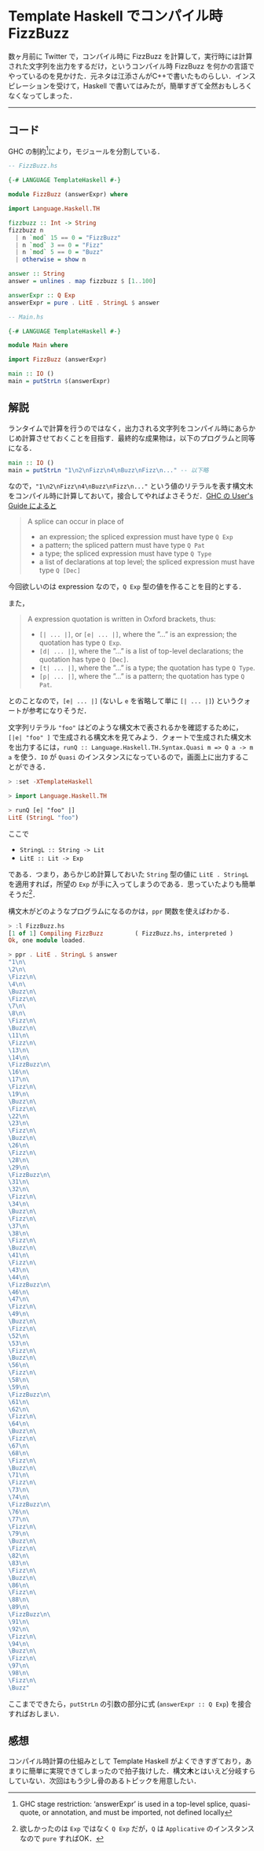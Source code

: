 # Template Haskell でコンパイル時 FizzBuzz

数ヶ月前に Twitter で，コンパイル時に FizzBuzz を計算して，実行時には計算された文字列を出力をするだけ，というコンパイル時 FizzBuzz を何かの言語でやっているのを見かけた．元ネタは江添さんがC++で書いたものらしい．インスピレーションを受けて，Haskell で書いてはみたが，簡単すぎて全然おもしろくなくなってしまった．

---

## コード

GHC の制約[^1]により，モジュールを分割している．

```haskell
-- FizzBuzz.hs

{-# LANGUAGE TemplateHaskell #-}

module FizzBuzz (answerExpr) where

import Language.Haskell.TH

fizzbuzz :: Int -> String
fizzbuzz n
  | n `mod` 15 == 0 = "FizzBuzz"
  | n `mod` 3 == 0 = "Fizz"
  | n `mod` 5 == 0 = "Buzz"
  | otherwise = show n

answer :: String
answer = unlines . map fizzbuzz $ [1..100]

answerExpr :: Q Exp
answerExpr = pure . LitE . StringL $ answer
```

```haskell
-- Main.hs

{-# LANGUAGE TemplateHaskell #-}

module Main where

import FizzBuzz (answerExpr)

main :: IO ()
main = putStrLn $(answerExpr)
```

## 解説

ランタイムで計算を行うのではなく，出力される文字列をコンパイル時にあらかじめ計算させておくことを目指す．最終的な成果物は，以下のプログラムと同等になる．

```haskell
main :: IO ()
main = putStrLn "1\n2\nFizz\n4\nBuzz\nFizz\n..." -- 以下略
```

なので，`"1\n2\nFizz\n4\nBuzz\nFizz\n..."` という値のリテラルを表す構文木をコンパイル時に計算しておいて，接合してやればよさそうだ．[GHC の User's Guide によると](https://downloads.haskell.org/~ghc/latest/docs/html/users_guide/glasgow_exts.html#th-syntax)

> A splice can occur in place of
>
> - an expression; the spliced expression must have type `Q Exp`
> - a pattern; the spliced pattern must have type `Q Pat`
> - a type; the spliced expression must have type `Q Type`
> - a list of declarations at top level; the spliced expression must have type `Q [Dec]`

今回欲しいのは expression なので，`Q Exp` 型の値を作ることを目的とする．

また，

> A expression quotation is written in Oxford brackets, thus:
>
> - `[| ... |]`, or `[e| ... |]`, where the ”...” is an expression; the quotation has type `Q Exp`.
> - `[d| ... |]`, where the ”...” is a list of top-level declarations; the quotation has type `Q [Dec]`.
> - `[t| ... |]`, where the ”...” is a type; the quotation has type `Q Type`.
> - `[p| ... |]`, where the ”...” is a pattern; the quotation has type `Q Pat`.

とのことなので，`[e| ... |]` (ないし `e` を省略して単に `[| ... |]`) というクォートが参考になりそうだ．

文字列リテラル `"foo"` はどのような構文木で表されるかを確認するために，`[|e| "foo" ]` で生成される構文木を見てみよう．クォートで生成された構文木を出力するには，`runQ :: Language.Haskell.TH.Syntax.Quasi m => Q a -> m a` を使う．`IO` が `Quasi` のインスタンスになっているので，画面上に出力することができる．

```haskell
> :set -XTemplateHaskell

> import Language.Haskell.TH

> runQ [e| "foo" |]
LitE (StringL "foo")
```

ここで

- `StringL :: String -> Lit`
- `LitE :: Lit -> Exp`

である．つまり，あらかじめ計算しておいた `String` 型の値に `LitE . StringL` を適用すれば，所望の `Exp` が手に入ってしまうのである．思っていたよりも簡単そうだ[^2]．

構文木がどのようなプログラムになるのかは，`ppr` 関数を使えばわかる．

```haskell
> :l FizzBuzz.hs
[1 of 1] Compiling FizzBuzz         ( FizzBuzz.hs, interpreted )
Ok, one module loaded.

> ppr . LitE . StringL $ answer
"1\n\
\2\n\
\Fizz\n\
\4\n\
\Buzz\n\
\Fizz\n\
\7\n\
\8\n\
\Fizz\n\
\Buzz\n\
\11\n\
\Fizz\n\
\13\n\
\14\n\
\FizzBuzz\n\
\16\n\
\17\n\
\Fizz\n\
\19\n\
\Buzz\n\
\Fizz\n\
\22\n\
\23\n\
\Fizz\n\
\Buzz\n\
\26\n\
\Fizz\n\
\28\n\
\29\n\
\FizzBuzz\n\
\31\n\
\32\n\
\Fizz\n\
\34\n\
\Buzz\n\
\Fizz\n\
\37\n\
\38\n\
\Fizz\n\
\Buzz\n\
\41\n\
\Fizz\n\
\43\n\
\44\n\
\FizzBuzz\n\
\46\n\
\47\n\
\Fizz\n\
\49\n\
\Buzz\n\
\Fizz\n\
\52\n\
\53\n\
\Fizz\n\
\Buzz\n\
\56\n\
\Fizz\n\
\58\n\
\59\n\
\FizzBuzz\n\
\61\n\
\62\n\
\Fizz\n\
\64\n\
\Buzz\n\
\Fizz\n\
\67\n\
\68\n\
\Fizz\n\
\Buzz\n\
\71\n\
\Fizz\n\
\73\n\
\74\n\
\FizzBuzz\n\
\76\n\
\77\n\
\Fizz\n\
\79\n\
\Buzz\n\
\Fizz\n\
\82\n\
\83\n\
\Fizz\n\
\Buzz\n\
\86\n\
\Fizz\n\
\88\n\
\89\n\
\FizzBuzz\n\
\91\n\
\92\n\
\Fizz\n\
\94\n\
\Buzz\n\
\Fizz\n\
\97\n\
\98\n\
\Fizz\n\
\Buzz"
```

ここまでできたら，`putStrLn` の引数の部分に式 (`answerExpr :: Q Exp`) を接合すればおしまい．

## 感想

コンパイル時計算の仕組みとして Template Haskell がよくできすぎており，あまりに簡単に実現できてしまったので拍子抜けした．構文**木**とはいえど分岐すらしていない．次回はもう少し骨のあるトピックを用意したい．

[^1]: GHC stage restriction: ‘answerExpr’ is used in a top-level splice, quasi-quote, or annotation, and must be imported, not defined locally
[^2]: 欲しかったのは `Exp` ではなく `Q Exp` だが，`Q` は `Applicative` のインスタンスなので `pure` すればOK．
